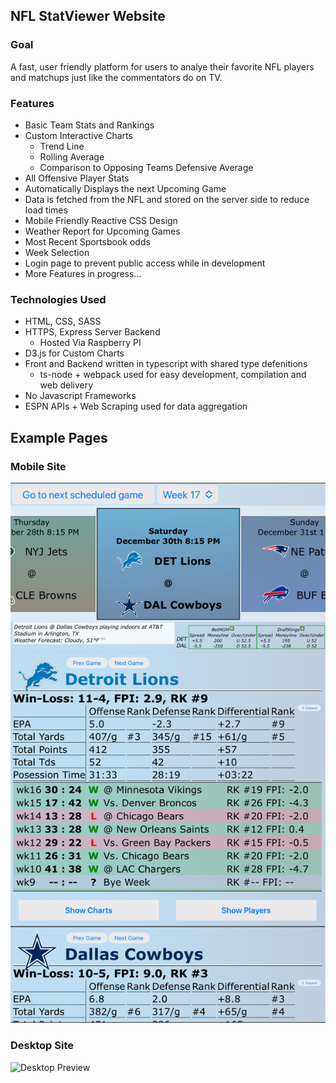 ## NFL StatViewer Website

### Goal
A fast, user friendly platform for users to analye their favorite NFL players and matchups just like the commentators do on TV.

### Features
- Basic Team Stats and Rankings
- Custom Interactive Charts
  - Trend Line
  - Rolling Average
  - Comparison to Opposing Teams Defensive Average
- All Offensive Player Stats
- Automatically Displays the next Upcoming Game
- Data is fetched from the NFL and stored on the server side to reduce load times
- Mobile Friendly Reactive CSS Design
- Weather Report for Upcoming Games
- Most Recent Sportsbook odds
- Week Selection
- Login page to prevent public access while in development
- More Features in progress...

### Technologies Used
- HTML, CSS, SASS
- HTTPS, Express Server Backend
  - Hosted Via Raspberry PI
- D3.js for Custom Charts
- Front and Backend written in typescript with shared type defenitions
  - ts-node + webpack used for easy development, compilation and web delivery
- No Javascript Frameworks
- ESPN APIs + Web Scraping used for data aggregation

## Example Pages

### Mobile Site
![Mobile Preview](https://github.com/Isadore/NFL_StatViewer_preview/blob/main/MobilePage.jpeg)

### Desktop Site
![Desktop Preview](https://github.com/Isadore/NFL_StatViewer_preview/blob/main/SamplePageFull.jpeg)
